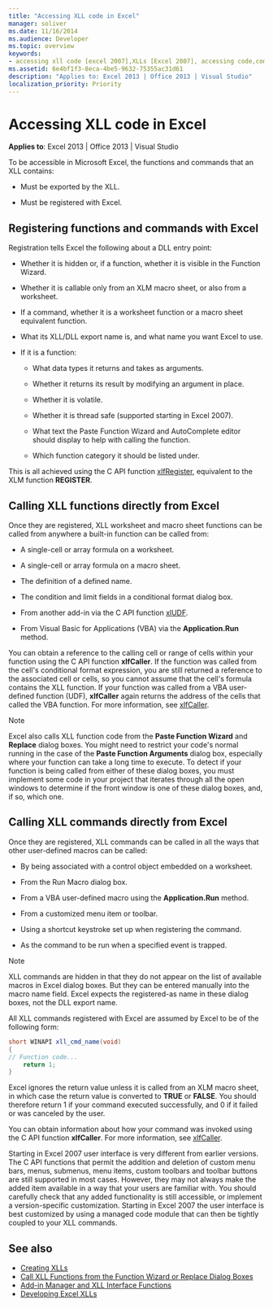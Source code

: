 ```yaml
---
title: "Accessing XLL code in Excel"
manager: soliver
ms.date: 11/16/2014
ms.audience: Developer
ms.topic: overview
keywords:
- accessing xll code [excel 2007],XLLs [Excel 2007], accessing code,commands [Excel 2007], registration,functions [Excel 2007], registration,calling XLLs from Excel,registering commands [Excel 2007],registering functions [Excel 2007] 
ms.assetid: 6e4bf1f3-8eca-4be5-9632-75355ac31d61
description: "Applies to: Excel 2013 | Office 2013 | Visual Studio"
localization_priority: Priority
---
```


# Accessing XLL code in Excel

**Applies to**: Excel 2013 | Office 2013 | Visual Studio 
  
To be accessible in Microsoft Excel, the functions and commands that an XLL contains:
  
- Must be exported by the XLL.
    
- Must be registered with Excel.
    
## Registering functions and commands with Excel

Registration tells Excel the following about a DLL entry point:
  
- Whether it is hidden or, if a function, whether it is visible in the Function Wizard.
    
- Whether it is callable only from an XLM macro sheet, or also from a worksheet.
    
- If a command, whether it is a worksheet function or a macro sheet equivalent function.
    
- What its XLL/DLL export name is, and what name you want Excel to use.
    
- If it is a function:
    
  - What data types it returns and takes as arguments.
    
  - Whether it returns its result by modifying an argument in place.
    
  - Whether it is volatile.
    
  - Whether it is thread safe (supported starting in Excel 2007).
    
  - What text the Paste Function Wizard and AutoComplete editor should display to help with calling the function.
    
  - Which function category it should be listed under.
    
This is all achieved using the C API function [xlfRegister](xlfregister-form-1.md), equivalent to the XLM function **REGISTER**.
  
## Calling XLL functions directly from Excel

Once they are registered, XLL worksheet and macro sheet functions can be called from anywhere a built-in function can be called from:
  
- A single-cell or array formula on a worksheet.
    
- A single-cell or array formula on a macro sheet.
    
- The definition of a defined name.
    
- The condition and limit fields in a conditional format dialog box.
    
- From another add-in via the C API function [xlUDF](xludf.md).
    
- From Visual Basic for Applications (VBA) via the **Application.Run** method. 
    
You can obtain a reference to the calling cell or range of cells within your function using the C API function **xlfCaller**. If the function was called from the cell's conditional format expression, you are still returned a reference to the associated cell or cells, so you cannot assume that the cell's formula contains the XLL function. If your function was called from a VBA user-defined function (UDF), **xlfCaller** again returns the address of the cells that called the VBA function. For more information, see [xlfCaller](xlfcaller.md).
  
> [!NOTE]
> Excel also calls XLL function code from the **Paste Function Wizard** and **Replace** dialog boxes. You might need to restrict your code's normal running in the case of the **Paste Function Arguments** dialog box, especially where your function can take a long time to execute. To detect if your function is being called from either of these dialog boxes, you must implement some code in your project that iterates through all the open windows to determine if the front window is one of these dialog boxes, and, if so, which one. 
  
## Calling XLL commands directly from Excel

Once they are registered, XLL commands can be called in all the ways that other user-defined macros can be called:
  
- By being associated with a control object embedded on a worksheet.
    
- From the Run Macro dialog box.
    
- From a VBA user-defined macro using the **Application.Run** method. 
    
- From a customized menu item or toolbar.
    
- Using a shortcut keystroke set up when registering the command.
    
- As the command to be run when a specified event is trapped.
    
> [!NOTE]
> XLL commands are hidden in that they do not appear on the list of available macros in Excel dialog boxes. But they can be entered manually into the macro name field. Excel expects the registered-as name in these dialog boxes, not the DLL export name. 
  
All XLL commands registered with Excel are assumed by Excel to be of the following form:
  
```cs
short WINAPI xll_cmd_name(void)
{
// Function code...
    return 1;
}

```

Excel ignores the return value unless it is called from an XLM macro sheet, in which case the return value is converted to **TRUE** or **FALSE**. You should therefore return 1 if your command executed successfully, and 0 if it failed or was canceled by the user.
  
You can obtain information about how your command was invoked using the C API function **xlfCaller**. For more information, see [xlfCaller](xlfcaller.md).
  
Starting in Excel 2007 user interface is very different from earlier versions. The C API functions that permit the addition and deletion of custom menu bars, menus, submenus, menu items, custom toolbars and toolbar buttons are still supported in most cases. However, they may not always make the added item available in a way that your users are familiar with. You should carefully check that any added functionality is still accessible, or implement a version-specific customization. Starting in Excel 2007 the user interface is best customized by using a managed code module that can then be tightly coupled to your XLL commands.
  
## See also

- [Creating XLLs](creating-xlls.md)
- [Call XLL Functions from the Function Wizard or Replace Dialog Boxes](how-to-call-xll-functions-from-the-function-wizard-or-replace-dialog-boxes.md)
- [Add-in Manager and XLL Interface Functions](add-in-manager-and-xll-interface-functions.md)
- [Developing Excel XLLs](developing-excel-xlls.md)



